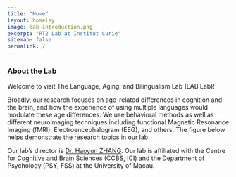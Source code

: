 ```yaml
---
title: "Home"
layout: homelay
image: lab-introduction.png
excerpt: "RT2 Lab at Institut Curie"
sitemap: false
permalink: /
---
```


### About the Lab

Welcome to visit The Language, Aging, and Bilingualism Lab (LAB Lab)! 

Broadly, our research focuses on age-related differences in cognition and the brain, and how the experience of using multiple languages would modulate these age differences. We use behavioral methods as well as different neuroimaging techniques including functional Magnetic Resonance Imaging (fMRI), Electroencephalogram (EEG), and others. The figure below helps demonstrate the research topics in our lab.

Our lab’s director is [Dr. Haoyun ZHANG](https://slimp123.github.io/team/). Our lab is affiliated with the Centre for Cognitive and Brain Sciences (CCBS, ICI) and the Department of Psychology (PSY, FSS) at the University of Macau.  
